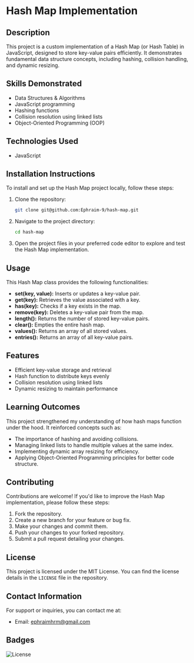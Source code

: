 # Hash Map Implementation

## Description

This project is a custom implementation of a Hash Map (or Hash Table) in JavaScript, designed to store key-value pairs efficiently. It demonstrates fundamental data structure concepts, including hashing, collision handling, and dynamic resizing.

## Skills Demonstrated

- Data Structures & Algorithms
- JavaScript programming
- Hashing functions
- Collision resolution using linked lists
- Object-Oriented Programming (OOP)

## Technologies Used

- JavaScript

## Installation Instructions

To install and set up the Hash Map project locally, follow these steps:

1. Clone the repository:
   ```bash
   git clone git@github.com:Ephraim-9/hash-map.git
   ```
2. Navigate to the project directory:
   ```bash
   cd hash-map
   ```
3. Open the project files in your preferred code editor to explore and test the Hash Map implementation.

## Usage

This Hash Map class provides the following functionalities:

- **set(key, value):** Inserts or updates a key-value pair.
- **get(key):** Retrieves the value associated with a key.
- **has(key):** Checks if a key exists in the map.
- **remove(key):** Deletes a key-value pair from the map.
- **length():** Returns the number of stored key-value pairs.
- **clear():** Empties the entire hash map.
- **values():** Returns an array of all stored values.
- **entries():** Returns an array of all key-value pairs.

## Features

- Efficient key-value storage and retrieval
- Hash function to distribute keys evenly
- Collision resolution using linked lists
- Dynamic resizing to maintain performance

## Learning Outcomes

This project strengthened my understanding of how hash maps function under the hood. It reinforced concepts such as:

- The importance of hashing and avoiding collisions.
- Managing linked lists to handle multiple values at the same index.
- Implementing dynamic array resizing for efficiency.
- Applying Object-Oriented Programming principles for better code structure.

## Contributing

Contributions are welcome! If you'd like to improve the Hash Map implementation, please follow these steps:

1. Fork the repository.
2. Create a new branch for your feature or bug fix.
3. Make your changes and commit them.
4. Push your changes to your forked repository.
5. Submit a pull request detailing your changes.

## License

This project is licensed under the MIT License. You can find the license details in the `LICENSE` file in the repository.

## Contact Information

For support or inquiries, you can contact me at:

- Email: ephraimhrm@gmail.com

## Badges

![License](https://img.shields.io/badge/license-MIT-blue.svg)
